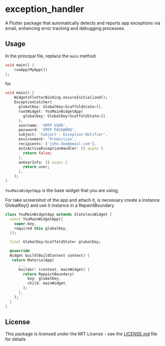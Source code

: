 # exception_handler

A Flutter package that automatically detects and reports app exceptions via email, enhancing error tracking and debugging processes.

## Usage

In the principal file, replace the `main` method

```dart
void main() {
    runApp(MyApp())
};
```

for

```dart
void main() {
    WidgetsFlutterBinding.ensureInitialized();
    ExceptionCatcher(
      globalKey: GlobalKey<ScaffoldState>(),
      rootWidget: YouMainWidgetApp(
        globalKey: GlobalKey<ScaffoldState>(),
      ),
      username: 'SMTP USER',
      password: 'SMTP PASSWORD',
      subject: 'Subject - Exception Notifier',
      environment: 'Production',
      recipients: ['john.doe@email.com'],
      onIsActiveExceptionHandler: () async {
        return false;
      },
      onUserInfo: () async {
        return user;
      },
    );
}
```

`YouMainWidgetApp` is the base widget that you are using;

For take screenshot of the app and attach it, is necessary create a instance GlobalKey<ScaffoldState>() and use it instance in a RepaintBoundary

```dart
class YouMainWidgetApp extends StatelessWidget {
  const YouMainWidgetApp({
    super.key,
    required this.globalKey,
  });

  final GlobalKey<ScaffoldState> globalKey;

  @override
  Widget build(BuildContext context) {
   return MaterialApp(
      ...
      builder: (context, mainWidget) {
        return RepaintBoundary(
          key: globalKey,
          child: mainWidget,
        );
      },
    );
  }
}
```

## License

This package is licensed under the MIT License - see the [LICENSE.md](https://github.com/gvillegasc/exception_catcher/blob/master/LICENSE) file for details
